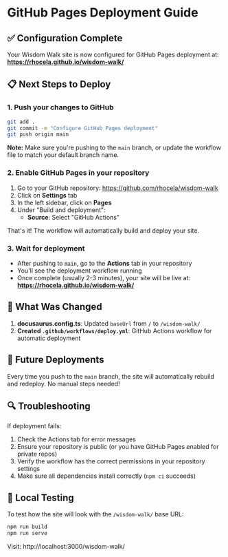 # GitHub Pages Deployment Guide

## ✅ Configuration Complete

Your Wisdom Walk site is now configured for GitHub Pages deployment at:
**https://rhocela.github.io/wisdom-walk/**

## 📋 Next Steps to Deploy

### 1. Push your changes to GitHub

```bash
git add .
git commit -m "Configure GitHub Pages deployment"
git push origin main
```

**Note:** Make sure you're pushing to the `main` branch, or update the workflow file to match your default branch name.

### 2. Enable GitHub Pages in your repository

1. Go to your GitHub repository: https://github.com/rhocela/wisdom-walk
2. Click on **Settings** tab
3. In the left sidebar, click on **Pages**
4. Under "Build and deployment":
   - **Source**: Select "GitHub Actions"
   
That's it! The workflow will automatically build and deploy your site.

### 3. Wait for deployment

- After pushing to `main`, go to the **Actions** tab in your repository
- You'll see the deployment workflow running
- Once complete (usually 2-3 minutes), your site will be live at:
  **https://rhocela.github.io/wisdom-walk/**

## 🔧 What Was Changed

1. **docusaurus.config.ts**: Updated `baseUrl` from `/` to `/wisdom-walk/`
2. **Created `.github/workflows/deploy.yml`**: GitHub Actions workflow for automatic deployment

## 🚀 Future Deployments

Every time you push to the `main` branch, the site will automatically rebuild and redeploy. No manual steps needed!

## 🔍 Troubleshooting

If deployment fails:
1. Check the Actions tab for error messages
2. Ensure your repository is public (or you have GitHub Pages enabled for private repos)
3. Verify the workflow has the correct permissions in your repository settings
4. Make sure all dependencies install correctly (`npm ci` succeeds)

## 📝 Local Testing

To test how the site will look with the `/wisdom-walk/` base URL:

```bash
npm run build
npm run serve
```

Visit: http://localhost:3000/wisdom-walk/
